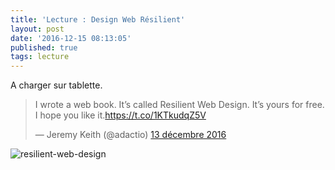 ```yaml
---
title: 'Lecture : Design Web Résilient'
layout: post
date: '2016-12-15 08:13:05'
published: true
tags: lecture
---
```


A charger sur tablette.

<blockquote class="twitter-tweet" data-lang="fr"><p lang="en" dir="ltr">I wrote a web book. It’s called Resilient Web Design. It’s yours for free. I hope you like it.<a href="https://t.co/1KTkudqZ5V">https://t.co/1KTkudqZ5V</a></p>&mdash; Jeremy Keith (@adactio) <a href="https://twitter.com/adactio/status/808705320851767296">13 décembre 2016</a></blockquote>
<script async src="//platform.twitter.com/widgets.js" charset="utf-8"></script>



![resilient-web-design]({{site.baseurl}}/_posts/resilient-web-design-adactio.jpg)

